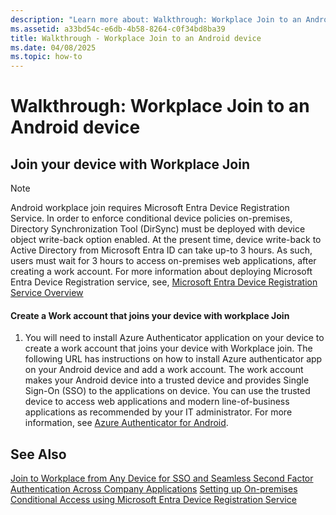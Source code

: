 ```yaml
---
description: "Learn more about: Walkthrough: Workplace Join to an Android device"
ms.assetid: a33bd54c-e6db-4b58-8264-c0f34bd8ba39
title: Walkthrough - Workplace Join to an Android device
ms.date: 04/08/2025
ms.topic: how-to
---
```

# Walkthrough: Workplace Join to an Android device



## Join your device with Workplace Join

> [!NOTE]
> Android workplace join requires Microsoft Entra Device Registration Service. In order to enforce conditional device policies on-premises, Directory Synchronization Tool (DirSync) must be deployed with device object write-back option enabled. At the present time, device write-back to Active Directory from Microsoft Entra ID can take up-to 3 hours. As such, users must wait for 3 hours to access on-premises web applications, after creating a work account. For more information about deploying Microsoft Entra Device Registration service, see, [Microsoft Entra Device Registration Service Overview](/previous-versions/azure/dn788908(v=azure.100))

#### Create a Work account that joins your device with workplace Join

1.  You will need to install Azure Authenticator application on your device to create a work account that joins your device with Workplace join. The following URL has instructions on how to install Azure authenticator app on your Android device and add a work account. The work account makes your Android device into a trusted device and provides Single Sign-On (SSO) to the applications on device. You can use the trusted device to access web applications and modern line-of-business applications as recommended by your IT administrator. For more information, see [Azure Authenticator for Android](/azure/multi-factor-authentication/end-user/microsoft-authenticator-app-how-to).

## See Also
[Join to Workplace from Any Device for SSO and Seamless Second Factor Authentication Across Company Applications](Join-to-Workplace-from-Any-Device-for-SSO-and-Seamless-Second-Factor-Authentication-Across-Company-Applications.md)
[Setting up On-premises Conditional Access using Microsoft Entra Device Registration Service](/azure/active-directory/active-directory-device-registration-on-premises-setup)
